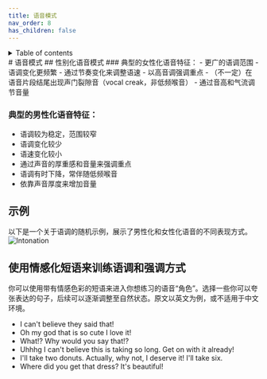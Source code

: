 ```yaml
---
title: 语音模式
nav_order: 8
has_children: false
---
```

<details closed markdown="block">
  <summary>
    Table of contents
  </summary>
{: .text-delta }
1. TOC
{:toc}
</details>
# 语音模式
## 性别化语音模式
### 典型的女性化语音特征：
- 更广的语调范围
- 语调变化更频繁
- 通过节奏变化来调整语速
- 以高音调强调重点
- （不一定）在语音片段结尾出现声门裂隙音（vocal creak，非低频喉音）
- 通过音高和气流调节音量

### 典型的男性化语音特征：
- 语调较为稳定，范围较窄
- 语调变化较少
- 语速变化较小
- 通过声音的厚重感和音量来强调重点
- 语调有时下降，常伴随低频喉音
- 依靠声音厚度来增加音量

## 示例
以下是一个关于语调的随机示例，展示了男性化和女性化语音的不同表现方式。
![Intonation](/img/intonation.jpg)

## 使用情感化短语来训练语调和强调方式
你可以使用带有情感色彩的短语来进入你想练习的语音“角色”。选择一些你可以夸张表达的句子，后续可以逐渐调整至自然状态。原文以英文为例，或不适用于中文环境。

- I can't believe they said that!
- Oh my god that is so cute I love it!
- What!? Why would you say that!?
- Uhhhg I can't believe this is taking so long. Get on with it already!
- I'll take two donuts. Actually, why not, I deserve it! I'll take six.
- Where did you get that dress? It's beautiful!
